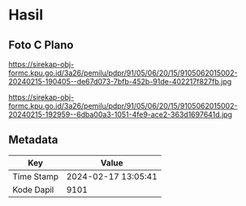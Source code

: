 # Hasil

## Foto C Plano

https://sirekap-obj-formc.kpu.go.id/3a26/pemilu/pdpr/91/05/06/20/15/9105062015002-20240215-190405--de67d073-7bfb-452b-91de-402217f827fb.jpg

https://sirekap-obj-formc.kpu.go.id/3a26/pemilu/pdpr/91/05/06/20/15/9105062015002-20240215-192959--6dba00a3-1051-4fe9-ace2-363d1697641d.jpg


## Metadata

| Key        | Value               |
| ---------- | ------------------- |
| Time Stamp | 2024-02-17 13:05:41 |
| Kode Dapil | 9101                |




